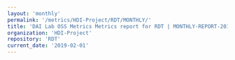 ```yaml
---
layout: 'monthly'
permalink: '/metrics/HDI-Project/RDT/MONTHLY/'
title: 'DAI Lab OSS Metrics Metrics report for RDT | MONTHLY-REPORT-2019-02-01'
organization: 'HDI-Project'
repository: 'RDT'
current_date: '2019-02-01'
---
```

